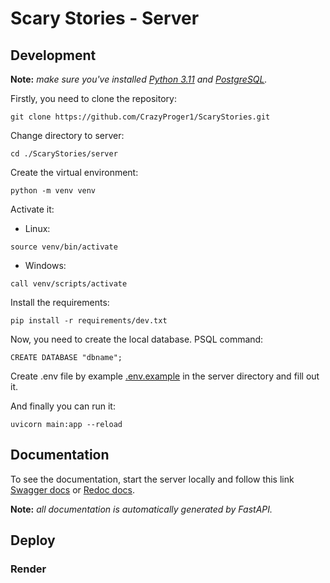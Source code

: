 # Scary Stories - Server

## Development

**Note:** _make sure you've installed [Python 3.11](https://python.org/) and [PostgreSQL](https://www.postgresql.org/)._

Firstly, you need to clone the repository:

```shell
git clone https://github.com/CrazyProger1/ScaryStories.git
```

Change directory to server:

```shell
cd ./ScaryStories/server
```

Create the virtual environment:

```shell
python -m venv venv
```

Activate it:

* Linux:

```shell
source venv/bin/activate
```

* Windows:

```commandline
call venv/scripts/activate
```

Install the requirements:

```shell
pip install -r requirements/dev.txt
```

Now, you need to create the local database. PSQL command:

```postgresql
CREATE DATABASE "dbname";
```

Create .env file by example [.env.example](.env.example) in the server directory and fill out it.

And finally you can run it:

```shell
uvicorn main:app --reload
```

## Documentation

To see the documentation, start the server locally and follow this link [Swagger docs](http://127.0.0.1:8000/docs)
or [Redoc docs](http://127.0.0.1:8000/redoc).

**Note:** _all documentation is automatically generated by FastAPI._

## Deploy

### Render
